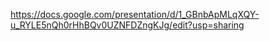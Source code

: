 https://docs.google.com/presentation/d/1_GBnbApMLqXQY-u_RYLE5nQh0rHhBQv0UZNFDZngKJg/edit?usp=sharing
